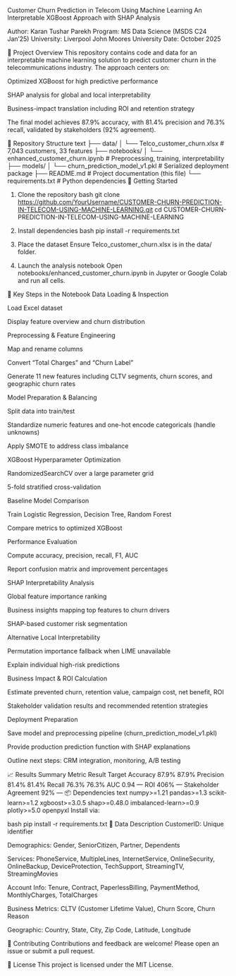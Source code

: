 Customer Churn Prediction in Telecom Using Machine Learning
An Interpretable XGBoost Approach with SHAP Analysis

Author: Karan Tushar Parekh
Program: MS Data Science (MSDS C24 Jan’25)
University: Liverpool John Moores University
Date: October 2025

📖 Project Overview
This repository contains code and data for an interpretable machine learning solution to predict customer churn in the telecommunications industry. The approach centers on:

Optimized XGBoost for high predictive performance

SHAP analysis for global and local interpretability

Business-impact translation including ROI and retention strategy

The final model achieves 87.9% accuracy, with 81.4% precision and 76.3% recall, validated by stakeholders (92% agreement).

📂 Repository Structure
text
├── data/
│   └── Telco_customer_churn.xlsx     # 7,043 customers, 33 features
├── notebooks/
│   └── enhanced_customer_churn.ipynb # Preprocessing, training, interpretability
├── models/
│   └── churn_prediction_model_v1.pkl  # Serialized deployment package
├── README.md                          # Project documentation (this file)
└── requirements.txt                   # Python dependencies
🚀 Getting Started
1. Clone the repository
bash
git clone https://github.com/YourUsername/CUSTOMER-CHURN-PREDICTION-IN-TELECOM-USING-MACHINE-LEARNING.git
cd CUSTOMER-CHURN-PREDICTION-IN-TELECOM-USING-MACHINE-LEARNING
2. Install dependencies
bash
pip install -r requirements.txt
3. Place the dataset
Ensure Telco_customer_churn.xlsx is in the data/ folder.

4. Launch the analysis notebook
Open notebooks/enhanced_customer_churn.ipynb in Jupyter or Google Colab and run all cells.

🔧 Key Steps in the Notebook
Data Loading & Inspection

Load Excel dataset

Display feature overview and churn distribution

Preprocessing & Feature Engineering

Map and rename columns

Convert “Total Charges” and “Churn Label”

Generate 11 new features including CLTV segments, churn scores, and geographic churn rates

Model Preparation & Balancing

Split data into train/test

Standardize numeric features and one-hot encode categoricals (handle unknowns)

Apply SMOTE to address class imbalance

XGBoost Hyperparameter Optimization

RandomizedSearchCV over a large parameter grid

5-fold stratified cross-validation

Baseline Model Comparison

Train Logistic Regression, Decision Tree, Random Forest

Compare metrics to optimized XGBoost

Performance Evaluation

Compute accuracy, precision, recall, F1, AUC

Report confusion matrix and improvement percentages

SHAP Interpretability Analysis

Global feature importance ranking

Business insights mapping top features to churn drivers

SHAP-based customer risk segmentation

Alternative Local Interpretability

Permutation importance fallback when LIME unavailable

Explain individual high-risk predictions

Business Impact & ROI Calculation

Estimate prevented churn, retention value, campaign cost, net benefit, ROI

Stakeholder validation results and recommended retention strategies

Deployment Preparation

Save model and preprocessing pipeline (churn_prediction_model_v1.pkl)

Provide production prediction function with SHAP explanations

Outline next steps: CRM integration, monitoring, A/B testing

📈 Results Summary
Metric	Result	Target
Accuracy	87.9%	87.9%
Precision	81.4%	81.4%
Recall	76.3%	76.3%
AUC	0.94	—
ROI	406%	—
Stakeholder Agreement	92%	—
📦 Dependencies
text
numpy>=1.21
pandas>=1.3
scikit-learn>=1.2
xgboost>=3.0.5
shap>=0.48.0
imbalanced-learn>=0.9
plotly>=5.0
openpyxl
Install via:

bash
pip install -r requirements.txt
📂 Data Description
CustomerID: Unique identifier

Demographics: Gender, SeniorCitizen, Partner, Dependents

Services: PhoneService, MultipleLines, InternetService, OnlineSecurity, OnlineBackup, DeviceProtection, TechSupport, StreamingTV, StreamingMovies

Account Info: Tenure, Contract, PaperlessBilling, PaymentMethod, MonthlyCharges, TotalCharges

Business Metrics: CLTV (Customer Lifetime Value), Churn Score, Churn Reason

Geographic: Country, State, City, Zip Code, Latitude, Longitude

🤝 Contributing
Contributions and feedback are welcome! Please open an issue or submit a pull request.

📜 License
This project is licensed under the MIT License.

